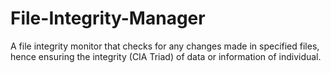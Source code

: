# File-Integrity-Manager
A file integrity monitor that checks for any changes made in specified files, hence ensuring the integrity (CIA Triad) of data or information of individual.
